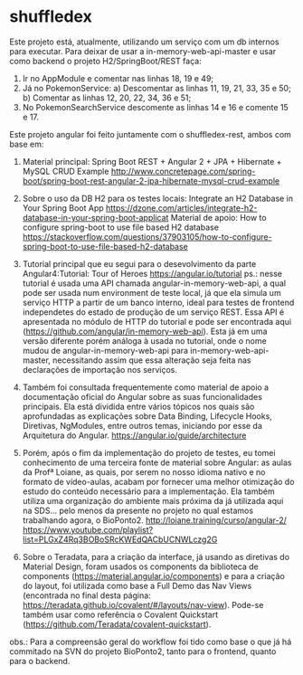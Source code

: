 # shuffledex
Este projeto está, atualmente, utilizando um serviço com um db internos
para executar. Para deixar de usar a in-memory-web-api-master e usar como
backend o projeto H2/SpringBoot/REST faça:
  1) Ir no AppModule e comentar nas linhas 18, 19 e 49;
  2) Já no PokemonService:
    a) Descomentar as linhas 11, 19, 21, 33, 35 e 50;
    b) Comentar as linhas 12, 20, 22, 34, 36 e 51;
  3) No PokemonSearchService descomente as linhas 14 e 16 e comente 15 e 17.
  
  
Este projeto angular foi feito juntamente com o shuffledex-rest, ambos com base em:
  
1) Material principal: Spring Boot REST + Angular 2 + JPA + Hibernate +
MySQL CRUD Example
http://www.concretepage.com/spring-boot/spring-boot-rest-angular-2-jpa-hibernate-mysql-crud-example

2) Sobre o uso da DB H2 para os testes locais: Integrate an H2 Database
in Your Spring Boot App
https://dzone.com/articles/integrate-h2-database-in-your-spring-boot-applicat
Material de apoio: How to configure spring-boot to use file based H2
database
https://stackoverflow.com/questions/37903105/how-to-configure-spring-boot-to-use-file-based-h2-database

3) Tutorial principal que eu segui para o desevolvimento da parte
Angular4:Tutorial: Tour of Heroes
https://angular.io/tutorial
ps.: nesse tutorial é usada uma API chamada angular-in-memory-web-api,
a qual pode ser usada num environment de teste local, já que ela simula
um serviço HTTP a partir de um banco interno, ideal para testes de
frontend independetes do estado de produção de um serviço REST. Essa
API é apresentada no módulo de HTTP do tutorial e pode ser encontrada
aqui (https://github.com/angular/in-memory-web-api). Esta já em uma
versão diferente porém análoga à usada no tutorial, onde o nome mudou
de angular-in-memory-web-api para in-memory-web-api-master,
necessitando assim que essa alteração seja feita nas declarações de
importação nos serviços.

4) Também foi consultada frequentemente como material de apoio a
documentação oficial do Angular sobre as suas funcionalidades
principais. Ela está dividida entre vários tópicos nos quais são
aprofundadas as explicações sobre Data Binding, Lifecycle Hooks,
Diretivas, NgModules, entre outros temas, iniciando por esse da
Arquitetura do Angular.
https://angular.io/guide/architecture

5) Porém, após o fim da implementação do projeto de testes, eu tomei
conhecimento de uma terceira fonte de material sobre Angular: as aulas
da Profª Loiane, as quais, por serem no nosso idioma nativo e no
formato de vídeo-aulas, acabam por fornecer uma melhor otimização do
estudo do conteúdo necessário para a implementação. Ela também utiliza
uma organização do ambiente mais próxima da já utilizada aqui na SDS...
pelo menos da presente no projeto no qual estamos trabalhando agora, o
BioPonto2.
http://loiane.training/curso/angular-2/
https://www.youtube.com/playlist?list=PLGxZ4Rq3BOBoSRcKWEdQACbUCNWLczg2G

6) Sobre o Teradata, para a criação da interface, já usando as
diretivas do Material Design, foram usados os components da biblioteca
de components (https://material.angular.io/components) e para a criação
do layout, foi utilizada como base a Full Demo das Nav Views
(encontrada no final desta página: https://teradata.github.io/covalent/#/layouts/nav-view).
Pode-se também usar como referência o Covalent Quickstart (https://github.com/Teradata/covalent-quickstart).  

obs.: Para a compreensão geral do workflow foi tido como base o que já
há commitado na SVN do projeto BioPonto2, tanto para o frontend, quanto
para o backend.
